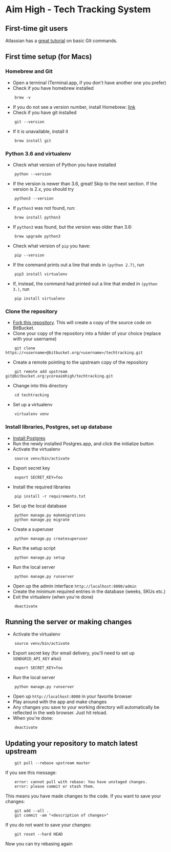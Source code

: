 # Aim High - Tech Tracking System

## First-time git users
Atlassian has a [great tutorial](https://www.atlassian.com/git/tutorials/learn-git-with-bitbucket-cloud) on basic Git commands.

## First time setup (for Macs)

### Homebrew and Git
* Open a terminal (Terminal.app, if you don't have another one you prefer)
* Check if you have homebrew installed
```commandline
    brew -v
```
* If you do not see a version number, install Homebrew: [link](https://brew.sh/)
* Check if you have git installed
```commandline
    git --version
```
* If it is unavailable, install it
```commandline
    brew install git
```

### Python 3.6 and virtualenv
* Check what version of Python you have installed
```commandline
    python --version
```
* If the version is newer than 3.6, great! Skip to the next section. If the version is 2.x, you should try
```commandline
    python3 --version
```
* If `python3` was not found, run:
```commandline
    brew install python3
```
* If `python3` was found, but the version was older than 3.6:
```commandline
    brew upgrade python3
```
* Check what version of `pip` you have:
```commandline
    pip --version
```
* If the command prints out a line that ends in `(python 2.7)`, run
```commandline
    pip3 install virtualenv
```
* If, instead, the command had printed out a line that ended in `(python 3.)`, run
```commandline
    pip install virtualenv
```

### Clone the repository

* [Fork this repository](https://bitbucket.org/ycoreaimhigh/techtracking/fork). This will create a copy of the source
  code on BitBucket.
* Clone your copy of the repository into a folder of your choice (replace <username> with your username)
```commandline
    git clone https://<username>@bitbucket.org/<username>/techtracking.git
```
* Create a remote pointing to the upstream copy of the repository
```commandline
    git remote add upstream git@bitbucket.org:ycoreaimhigh/techtracking.git
```
* Change into this directory
```commandline
    cd techtracking
```
* Set up a virtualenv
```commandline
    virtualenv venv
```

### Install libraries, Postgres, set up database
* [Install Postgres](http://postgresapp.com/)
* Run the newly installed Postgres.app, and click the initialize button
* Activate the virtualenv
```commandline
    source venv/bin/activate
```
* Export secret key
```commandline
    export SECRET_KEY=foo
```
* Install the required libraries
```commandline
    pip install -r requirements.txt
```
* Set up the local database
```commandline
    python manage.py makemigrations
    python manage.py migrate
```
* Create a superuser
```commandline
    python manage.py createsuperuser
```
* Run the setup script
```commandline
    python manage.py setup
```
* Run the local server
```commandline
    python manage.py runserver
```
* Open up the admin interface `http://localhost:8000/admin`
* Create the minimum required entries in the database (weeks, SKUs etc.)
* Exit the virtualenv (when you're done)
```commandline
    deactivate
```

## Running the server or making changes
* Activate the virtualenv
```commandline
    source venv/bin/activate
```
* Export secret key (for email delivery, you'll need to set up `SENDGRID_API_KEY` also)
```commandline
    export SECRET_KEY=foo
```
* Run the local server
```commandline
    python manage.py runserver
```
* Open up `http://localhost:8000` in your favorite browser
* Play around with the app and make changes
* Any changes you save to your working directory will automatically be reflected
  in the web browser. Just hit reload.
* When you're done:
```commandline
    deactivate
```

## Updating your repository to match latest upstream
```commandline
    git pull --rebase upstream master
```
If you see this message:
```commandline
    error: cannot pull with rebase: You have unstaged changes.
    error: please commit or stash them.
```
This means you have made changes to the code. If you want to save your changes:
```commandline
    git add --all .
    git commit -am "<description of changes>"
```
If you do not want to save your changes:
```commandline
    git reset --hard HEAD
```
Now you can try rebasing again
